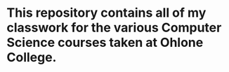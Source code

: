 # This repository contains all of my classwork for the various Computer Science courses taken at Ohlone College.
 
